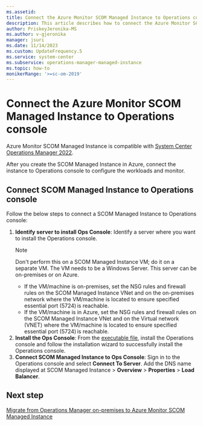 ```yaml
---
ms.assetid: 
title: Connect the Azure Monitor SCOM Managed Instance to Operations console
description: This article describes how to connect the Azure Monitor SCOM Managed Instance to Operations console.
author: PriskeyJeronika-MS
ms.author: v-gjeronika
manager: jsuri
ms.date: 11/14/2023
ms.custom: UpdateFrequency.5
ms.service: system-center
ms.subservice: operations-manager-managed-instance
ms.topic: how-to
monikerRange: '>=sc-om-2019'
---
```


# Connect the Azure Monitor SCOM Managed Instance to Operations console

Azure Monitor SCOM Managed Instance is compatible with [System Center Operations Manager 2022](https://www.microsoft.com/download/details.aspx?id=104038).

After you create the SCOM Managed Instance in Azure, connect the instance to Operations console to configure the workloads and monitor.

## Connect SCOM Managed Instance to Operations console

Follow the below steps to connect a SCOM Managed Instance to Operations console:

1. **Identify server to install Ops Console**: Identify a server where you want to install the Operations console. 
     >[!Note]
     >Don't perform this on a SCOM Managed Instance VM; do it on a separate VM. The VM needs to be a Windows Server. This server can be on-premises or on Azure.
     >- If the VM/machine is on-premises, set the NSG rules and firewall rules on the SCOM Managed Instance VNet and on the on-premises network where the VM/machine is located to ensure specified essential port (5724) is reachable.
     >- If the VM/machine is in Azure, set the NSG rules and firewall rules on the SCOM Managed Instance VNet and on the Virtual network (VNET) where the VM/machine is located to ensure specified essential port (5724) is reachable.
1. **Install the Ops Console**: From the [executable file](https://go.microsoft.com/fwlink/?linkid=2212475), install the Operations console and follow the installation wizard to successfully install the Operations console.
1. **Connect SCOM Managed Instance to Ops Console**: Sign in to the Operations console and select **Connect To Server**. Add the DNS name displayed at SCOM Managed Instance > **Overview** > **Properties** > **Load Balancer**.

## Next step

[Migrate from Operations Manager on-premises to Azure Monitor SCOM Managed Instance](migrate-to-operations-manager-managed-instance.md)


